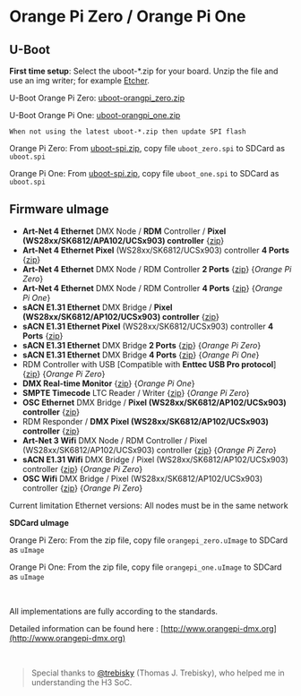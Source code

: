 # Orange Pi Zero / Orange Pi One
## U-Boot

**First time setup**: Select the uboot-*.zip for your board. Unzip the file and use an img writer; for example [Etcher](https://etcher.io).

U-Boot Orange Pi Zero: [uboot-orangpi_zero.zip](https://github.com/vanvught/h3dmx512-zip/blob/master/uboot-orangpi_zero.zip?raw=true)

U-Boot Orange Pi One: [uboot-orangpi_one.zip](https://github.com/vanvught/h3dmx512-zip/blob/master/uboot-orangpi_one.zip?raw=true)

	When not using the latest uboot-*.zip then update SPI flash 

Orange Pi Zero: From [uboot-spi.zip](https://github.com/vanvught/h3dmx512-zip/blob/master/uboot-spi.zip?raw=true), copy file `uboot_zero.spi` to SDCard as `uboot.spi`

Orange Pi One: From [uboot-spi.zip](https://github.com/vanvught/h3dmx512-zip/blob/master/uboot-spi.zip?raw=true), copy file `uboot_one.spi` to SDCard as `uboot.spi` 

## Firmware uImage

- **Art-Net 4 Ethernet** DMX Node / **RDM** Controller / **Pixel (WS28xx/SK6812/APA102/UCSx903) controller** {[zip](https://github.com/vanvught/h3dmx512-zip/blob/master/opi_emac_artnet_dmx.zip?raw=true)}
- **Art-Net 4 Ethernet Pixel** (WS28xx/SK6812/UCSx903) controller **4 Ports** {[zip](https://github.com/vanvught/h3dmx512-zip/blob/master/opi_emac_artnet_pixel_multi.zip?raw=true)} 
- **Art-Net 4 Ethernet** DMX Node / RDM Controller **2 Ports** {[zip](https://github.com/vanvught/h3dmx512-zip/blob/master/opi_emac_artnet_dmx_multi.zip?raw=true)} {*Orange Pi Zero*}
- **Art-Net 4 Ethernet** DMX Node / RDM Controller **4 Ports** {[zip](https://github.com/vanvught/h3dmx512-zip/blob/master/opi_emac_artnet_dmx_multi.zip?raw=true)} {*Orange Pi One*}
-  **sACN E1.31 Ethernet** DMX Bridge / **Pixel (WS28xx/SK6812/AP102/UCSx903) controller** {[zip](https://github.com/vanvught/h3dmx512-zip/blob/master/opi_emac_e131_dmx.zip?raw=true)}
-  **sACN E1.31 Ethernet Pixel** (WS28xx/SK6812/UCSx903) controller **4 Ports** {[zip](https://github.com/vanvught/h3dmx512-zip/blob/master/opi_emac_e131_pixel_multi.zip?raw=true)}
-  **sACN E1.31 Ethernet** DMX Bridge **2 Ports** {[zip](https://github.com/vanvught/h3dmx512-zip/blob/master/opi_emac_e131_dmx_multi.zip?raw=true)} {*Orange Pi Zero*}
-  **sACN E1.31 Ethernet** DMX Bridge **4 Ports** {[zip](https://github.com/vanvught/h3dmx512-zip/blob/master/opi_emac_e131_dmx_multi.zip?raw=true)} {*Orange Pi One*}
- RDM Controller with USB [Compatible with **Enttec USB Pro protocol**] {[zip](https://github.com/vanvught/h3dmx512-zip/blob/master/opi_dmx_usb_pro.zip?raw=true)}  {*Orange Pi Zero*}
- **DMX Real-time Monitor** {[zip](https://github.com/vanvught/h3dmx512-zip/blob/master/opi_dmx_monitor.zip?raw=true)} {*Orange Pi One*}
- **SMPTE Timecode** LTC Reader / Writer {[zip](https://github.com/vanvught/h3dmx512-zip/blob/master/opi_ltc_reader.zip?raw=true)}  {*Orange Pi Zero*}
-  **OSC Ethernet** DMX Bridge / **Pixel (WS28xx/SK6812/AP102/UCSx903) controller** {[zip](https://github.com/vanvught/h3dmx512-zip/blob/master/opi_emac_osc_dmx.zip?raw=true)}
- RDM Responder / **DMX Pixel (WS28xx/SK6812/AP102/UCSx903) controller** {[zip](https://github.com/vanvught/h3dmx512-zip/blob/master/h3_rdm_responder.zip?raw=true)}
- **Art-Net 3 Wifi** DMX Node / RDM Controller / Pixel (WS28xx/SK6812/AP102/UCSx903) controller {[zip](https://github.com/vanvught/h3dmx512-zip/blob/master/h3_wifi_artnet_dmx.zip?raw=true)} {*Orange Pi Zero*}
- **sACN E1.31 Wifi** DMX Bridge  / Pixel (WS28xx/SK6812/AP102/UCSx903) controller {[zip](https://github.com/vanvught/h3dmx512-zip/blob/master/h3_wifi_e131_dmx.zip?raw=true)} {*Orange Pi Zero*}
- **OSC Wifi** DMX Bridge / Pixel (WS28xx/SK6812/AP102/UCSx903) controller {[zip](https://github.com/vanvught/h3dmx512-zip/blob/master/h3_wifi_osc_dmx.zip?raw=true)} {*Orange Pi Zero*}

Current limitation Ethernet versions: All nodes must be in the same network 

**SDCard uImage**

Orange Pi Zero: From the zip file, copy file `orangepi_zero.uImage` to SDCard as `uImage`

Orange Pi One: From the zip file, copy file `orangepi_one.uImage` to SDCard as `uImage`

<br>

All implementations are fully according to the standards.

Detailed information can be found here : [http://www.orangepi-dmx.org](http://www.orangepi-dmx.org)

<br>

> Special thanks to [@trebisky](https://github.com/trebisky/orangepi) (Thomas J. Trebisky), who helped me in understanding the H3 SoC. 